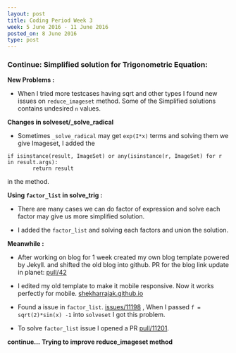 ```yaml
---
layout: post
title: Coding Period Week 3
week: 5 June 2016 - 11 June 2016
posted_on: 8 June 2016
type: post
---
```


### Continue: Simplified solution for Trigonometric Equation:

**New Problems :**

* When I tried more testcases having sqrt and other types I found new issues on `reduce_imageset` method. Some of the Simplified
solutions contains undesired `n` values.

**Changes in solveset/_solve_radical**

* Sometimes `_solve_radical` may get `exp(I*x)` terms and solving them we give Imageset, I added the

```
if isinstance(result, ImageSet) or any(isinstance(r, ImageSet) for r in result.args):
        return result
```

in the method.

**Using `factor_list` in solve_trig :**

* There are many cases we can do factor of expression and solve each factor may give us more simplified solution.

* I added the `factor_list` and solving each factors and union the solution.

**Meanwhile :**

* After working on blog for 1 week created my own blog template powered by Jekyll. and shifted the old blog into github.
PR for the blog link update in planet: [pull/42](https://github.com/sympy/planet-sympy/pull/42)

* I edited my old template to make it mobile responsive. Now it works perfectly for mobile. [shekharrajak.github.io](http://shekharrajak.github.io/)

* Found a issue in `factor_list`. [issues/11198](https://github.com/sympy/sympy/issues/11198) , When I passed
`f = sqrt(2)*sin(x) -1` into `solveset` I got this problem.

* To solve `factor_list` issue I opened a PR [pull/11201](https://github.com/sympy/sympy/pull/11201).

**continue...**
**Trying to improve reduce_imageset method**

